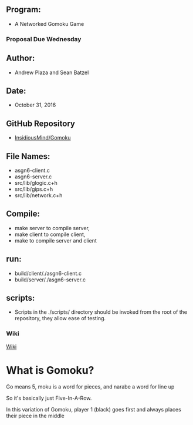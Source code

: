 ## Program:
 - A Networked Gomoku Game

### Proposal Due Wednesday

## Author:
  - Andrew Plaza and Sean Batzel

## Date:
 - October 31, 2016

## GitHub Repository
 - [InsidiousMind/Gomoku](https://github.com/InsidiousMind/Gomoku)

## File Names:
 - asgn6-client.c
 - asgn6-server.c
 - src/lib/glogic.c+h
 - src/lib/gips.c+h
 - src/lib/network.c+h

## Compile:
 - make server to compile server,
 - make client to compile client,
 - make to compile server and client

## run:
 - build/client/./asgn6-client.c
 - build/server/./asgn6-server.c

## scripts:
 - Scripts in the ./scripts/ directory should be invoked from the root of the repository, they allow ease of testing.

### Wiki
[Wiki](https://github.com/InsidiousMind/Gomoku/wiki)

# What is Gomoku?

Go means 5, moku is a word for pieces, and narabe a word for line up

So it's basically just Five-In-A-Row.

In this variation of Gomoku, player 1 (black) goes first and always places their piece in the middle
